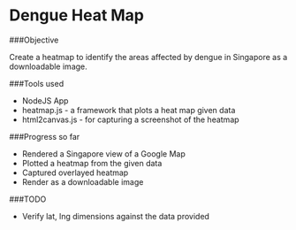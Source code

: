 # Dengue Heat Map
###Objective

Create a heatmap to identify the areas affected by dengue in Singapore as a downloadable image.

###Tools used
- NodeJS App
- heatmap.js - a framework that plots a heat map given data
- html2canvas.js - for capturing a screenshot of the heatmap

###Progress so far
- Rendered a Singapore view of a Google Map
- Plotted a heatmap from the given data
- Captured overlayed heatmap
- Render as a downloadable image

###TODO

- Verify lat, lng dimensions against the data provided
